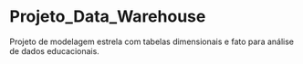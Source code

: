 # Projeto_Data_Warehouse
Projeto de modelagem estrela com tabelas dimensionais e fato para análise de dados educacionais.
